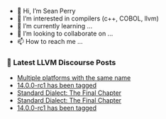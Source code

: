 - 👋 Hi, I’m Sean Perry
- 👀 I’m interested in compilers (c++, COBOL, llvm)
- 🌱 I’m currently learning ...
- 💞️ I’m looking to collaborate on ...
- 📫 How to reach me ...

<!---
s66perry/s66perry is a ✨ special ✨ repository because its `README.md` (this file) appears on your GitHub profile.
You can click the Preview link to take a look at your changes.
--->
### 📕 Latest LLVM Discourse Posts

<!-- DISCOURSE-LLVM:START -->
- [Multiple platforms with the same name](https://discourse.llvm.org/t/multiple-platforms-with-the-same-name/59594/7)
- [14.0.0-rc1 has been tagged](https://discourse.llvm.org/t/14-0-0-rc1-has-been-tagged/59930/2)
- [Standard Dialect: The Final Chapter](https://discourse.llvm.org/t/standard-dialect-the-final-chapter/6061/44)
- [Standard Dialect: The Final Chapter](https://discourse.llvm.org/t/standard-dialect-the-final-chapter/6061/43)
- [14.0.0-rc1 has been tagged](https://discourse.llvm.org/t/14-0-0-rc1-has-been-tagged/59930/1)
<!-- DISCOURSE-LLVM:END -->
